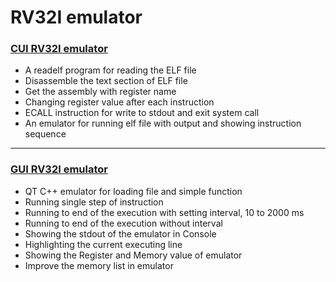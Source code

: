 # RV32I emulator

### [CUI RV32I emulator](https://github.com/alankuo04/rv32I-emulator/tree/main/emulator)
+ A readelf program for reading the ELF file
+ Disassemble the text section of ELF file
+ Get the assembly with register name
+ Changing register value after each instruction
+ ECALL instruction for write to stdout and exit system call
+ An emulator for running elf file with output and showing instruction sequence
---
### [GUI RV32I emulator](https://github.com/alankuo04/rv32I-emulator/tree/main/RV32I_emulator)
+ QT C++ emulator for loading file and simple function
+ Running single step of instruction
+ Running to end of the execution with setting interval, 10 to 2000 ms
+ Running to end of the execution without interval
+ Showing the stdout of the emulator in Console
+ Highlighting the current executing line
+ Showing the Register and Memory value of emulator
+ Improve the memory list in emulator

